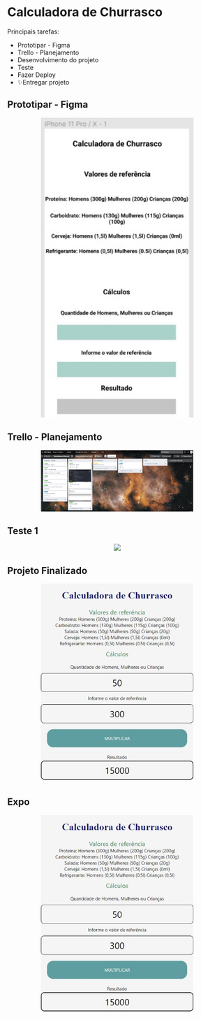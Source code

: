 # Calculadora de Churrasco

Principais tarefas:

- Prototipar - Figma
- Trello - Planejamento
- Desenvolvimento do projeto
- Teste
- Fazer Deploy
- ✨Entregar projeto

## Prototipar - Figma
<p align="center">
  <img src="https://raw.githubusercontent.com/LigiaAlves/calculadorachurrasco/main/figma.jpg" width="350">
</p>

## Trello - Planejamento
<p align="center">
  <img src="https://raw.githubusercontent.com/LigiaAlves/calculadorachurrasco/main/trello.jpg" width="350">
</p>

## Teste 1

<p align="center">
  <img src="https://raw.githubusercontent.com/LigiaAlves/calculadorachurrasco/main/App%20na%20web%20-%20prot%C3%B3tipo.jpg" width="350">
</p>


## Projeto Finalizado
<p align="center">
  <img src="https://raw.githubusercontent.com/LigiaAlves/calculadorachurrasco/main/Projeto%20Conclu%C3%ADdo.jpg" width="350">
</p>

## Expo
<p align="center">
  <img src="https://raw.githubusercontent.com/LigiaAlves/calculadorachurrasco/main/Projeto%20Conclu%C3%ADdo.jpg" width="350">
</p>

